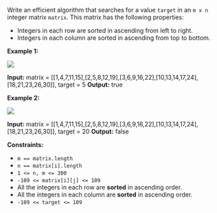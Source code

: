 Write an efficient algorithm that searches for a value `target` in an `m x n` integer matrix `matrix`. This matrix has the following properties:

*   Integers in each row are sorted in ascending from left to right.
*   Integers in each column are sorted in ascending from top to bottom.

**Example 1:**

![](https://assets.leetcode.com/uploads/2020/11/24/searchgrid2.jpg)

**Input:** matrix = \[\[1,4,7,11,15\],\[2,5,8,12,19\],\[3,6,9,16,22\],\[10,13,14,17,24\],\[18,21,23,26,30\]\], target = 5
**Output:** true

**Example 2:**

![](https://assets.leetcode.com/uploads/2020/11/24/searchgrid.jpg)

**Input:** matrix = \[\[1,4,7,11,15\],\[2,5,8,12,19\],\[3,6,9,16,22\],\[10,13,14,17,24\],\[18,21,23,26,30\]\], target = 20
**Output:** false

**Constraints:**

*   `m == matrix.length`
*   `n == matrix[i].length`
*   `1 <= n, m <= 300`
*   `-109 <= matrix[i][j] <= 109`
*   All the integers in each row are **sorted** in ascending order.
*   All the integers in each column are **sorted** in ascending order.
*   `-109 <= target <= 109`